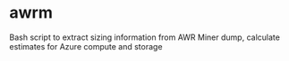 # awrm
Bash script to extract sizing information from AWR Miner dump, calculate estimates for Azure compute and storage
